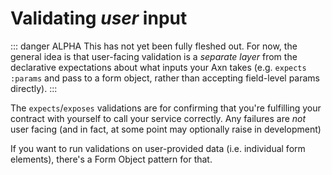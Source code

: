 # Validating _user_ input

::: danger ALPHA
This has not yet been fully fleshed out.  For now, the general idea is that user-facing validation is a _separate layer_ from the declarative expectations about what inputs your Axn takes (e.g. `expects :params` and pass to a form object, rather than accepting field-level params directly).
:::


The `expects`/`exposes` validations are for confirming that you're fulfilling your contract with yourself to call your service correctly.  Any failures are _not_ user facing (and in fact, at some point may optionally raise in development)

If you want to run validations on user-provided data (i.e. individual form elements), there's a Form Object pattern for that.


